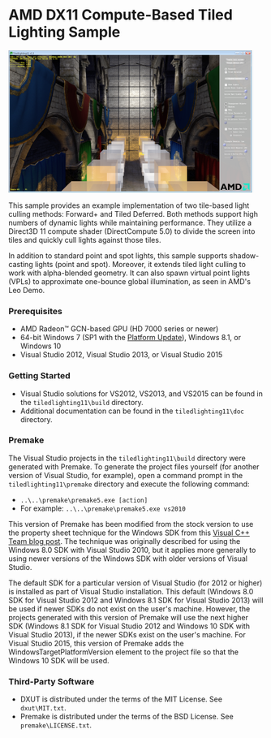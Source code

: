 # AMD DX11 Compute-Based Tiled Lighting Sample
<img src="tiledlighting11/media/Thumbnail.png" width="480" height="280" />

This sample provides an example implementation of two tile-based light culling methods: Forward+ and Tiled Deferred. Both methods support high numbers of dynamic lights while maintaining performance. They utilize a Direct3D 11 compute shader (DirectCompute 5.0) to divide the screen into tiles and quickly cull lights against those tiles.

In addition to standard point and spot lights, this sample supports shadow-casting lights (point and spot). Moreover, it extends tiled light culling to work with alpha-blended geometry. It can also spawn virtual point lights (VPLs) to approximate one-bounce global illumination, as seen in AMD's Leo Demo.

### Prerequisites
* AMD Radeon&trade; GCN-based GPU (HD 7000 series or newer)
* 64-bit Windows 7 (SP1 with the [Platform Update](https://msdn.microsoft.com/en-us/library/windows/desktop/jj863687.aspx)), Windows 8.1, or Windows 10
* Visual Studio 2012, Visual Studio 2013, or Visual Studio 2015

### Getting Started
* Visual Studio solutions for VS2012, VS2013, and VS2015 can be found in the `tiledlighting11\build` directory.
* Additional documentation can be found in the `tiledlighting11\doc` directory.

### Premake
The Visual Studio projects in the `tiledlighting11\build` directory were generated with Premake. To generate the project files yourself (for another version of Visual Studio, for example), open a command prompt in the `tiledlighting11\premake` directory and execute the following command:

* `..\..\premake\premake5.exe [action]`
* For example: `..\..\premake\premake5.exe vs2010`

This version of Premake has been modified from the stock version to use the property sheet technique for the Windows SDK from this [Visual C++ Team blog post](http://blogs.msdn.com/b/vcblog/archive/2012/11/23/using-the-windows-8-sdk-with-visual-studio-2010-configuring-multiple-projects.aspx). The technique was originally described for using the Windows 8.0 SDK with Visual Studio 2010, but it applies more generally to using newer versions of the Windows SDK with older versions of Visual Studio.

The default SDK for a particular version of Visual Studio (for 2012 or higher) is installed as part of Visual Studio installation. This default (Windows 8.0 SDK for Visual Studio 2012 and Windows 8.1 SDK for Visual Studio 2013) will be used if newer SDKs do not exist on the user's machine. However, the projects generated with this version of Premake will use the next higher SDK (Windows 8.1 SDK for Visual Studio 2012 and Windows 10 SDK with Visual Studio 2013), if the newer SDKs exist on the user's machine. For Visual Studio 2015, this version of Premake adds the WindowsTargetPlatformVersion element to the project file so that the Windows 10 SDK will be used.

### Third-Party Software
* DXUT is distributed under the terms of the MIT License. See `dxut\MIT.txt`.
* Premake is distributed under the terms of the BSD License. See `premake\LICENSE.txt`.
